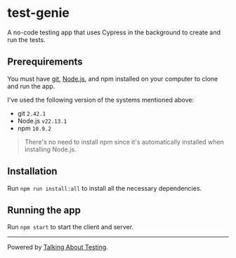 # test-genie

A no-code testing app that uses Cypress in the background to create and run the tests.

## Prerequirements

You must have [git](https://git-scm.com/downloads), [Node.js](https://nodejs.org/), and npm installed on your computer to clone and run the app.

I've used the following version of the systems mentioned above:

- git `2.42.1`
- Node.js `v22.13.1`
- npm `10.9.2`

> There's no need to install npm since it's automatically installed when installing Node.js.

## Installation

Run `npm run install:all` to install all the necessary dependencies.

## Running the app

Run `npm start` to start the client and server.

___

Powered by [Talking About Testing](https://talkingabouttesting.com/).
